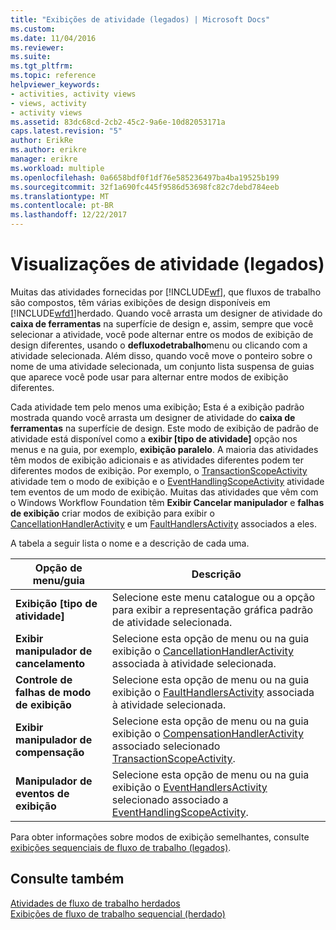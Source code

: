 ```yaml
---
title: "Exibições de atividade (legados) | Microsoft Docs"
ms.custom: 
ms.date: 11/04/2016
ms.reviewer: 
ms.suite: 
ms.tgt_pltfrm: 
ms.topic: reference
helpviewer_keywords:
- activities, activity views
- views, activity
- activity views
ms.assetid: 83dc68cd-2cb2-45c2-9a6e-10d82053171a
caps.latest.revision: "5"
author: ErikRe
ms.author: erikre
manager: erikre
ms.workload: multiple
ms.openlocfilehash: 0a6658bdf0f1df76e585236497ba4ba19525b199
ms.sourcegitcommit: 32f1a690fc445f9586d53698fc82c7debd784eeb
ms.translationtype: MT
ms.contentlocale: pt-BR
ms.lasthandoff: 12/22/2017
---
```

# <a name="activity-views-legacy"></a>Visualizações de atividade (legados)
Muitas das atividades fornecidas por [!INCLUDE[wf](../workflow-designer/includes/wf_md.md)], que fluxos de trabalho são compostos, têm várias exibições de design disponíveis em [!INCLUDE[wfd1](../workflow-designer/includes/wfd1_md.md)]herdado. Quando você arrasta um designer de atividade do **caixa de ferramentas** na superfície de design e, assim, sempre que você selecionar a atividade, você pode alternar entre os modos de exibição de design diferentes, usando o **defluxodetrabalho**menu ou clicando com a atividade selecionada. Além disso, quando você move o ponteiro sobre o nome de uma atividade selecionada, um conjunto lista suspensa de guias que aparece você pode usar para alternar entre modos de exibição diferentes.  
  
 Cada atividade tem pelo menos uma exibição; Esta é a exibição padrão mostrada quando você arrasta um designer de atividade do **caixa de ferramentas** na superfície de design. Este modo de exibição de padrão de atividade está disponível como a **exibir [tipo de atividade]** opção nos menus e na guia, por exemplo, **exibição paralelo**. A maioria das atividades têm modos de exibição adicionais e as atividades diferentes podem ter diferentes modos de exibição. Por exemplo, o [TransactionScopeActivity](http://go.microsoft.com/fwlink?LinkID=65093) atividade tem o modo de exibição e o [EventHandlingScopeActivity](http://go.microsoft.com/fwlink?LinkID=65030) atividade tem eventos de um modo de exibição. Muitas das atividades que vêm com o Windows Workflow Foundation têm **Exibir Cancelar manipulador** e **falhas de exibição** criar modos de exibição para exibir o [CancellationHandlerActivity](http://go.microsoft.com/fwlink?LinkID=65050) e um [FaultHandlersActivity](http://go.microsoft.com/fwlink?LinkID=65055) associados a eles.  
  
 A tabela a seguir lista o nome e a descrição de cada uma.  
  
|Opção de menu/guia|Descrição|  
|----------------------|-----------------|  
|**Exibição [tipo de atividade]**|Selecione este menu catalogue ou a opção para exibir a representação gráfica padrão de atividade selecionada.|  
|**Exibir manipulador de cancelamento**|Selecione esta opção de menu ou na guia exibição o [CancellationHandlerActivity](http://go.microsoft.com/fwlink?LinkID=65050) associada à atividade selecionada.|  
|**Controle de falhas de modo de exibição**|Selecione esta opção de menu ou na guia exibição o [FaultHandlersActivity](http://go.microsoft.com/fwlink?LinkID=65055) associada à atividade selecionada.|  
|**Exibir manipulador de compensação**|Selecione esta opção de menu ou na guia exibição o [CompensationHandlerActivity](http://go.microsoft.com/fwlink?LinkID=65053) associado selecionado [TransactionScopeActivity](http://go.microsoft.com/fwlink?LinkID=65093).|  
|**Manipulador de eventos de exibição**|Selecione esta opção de menu ou na guia exibição o [EventHandlersActivity](http://go.microsoft.com/fwlink?LinkID=65018) selecionado associado a [EventHandlingScopeActivity](http://go.microsoft.com/fwlink?LinkID=65030).|  
  
 Para obter informações sobre modos de exibição semelhantes, consulte [exibições sequenciais de fluxo de trabalho (legados)](../workflow-designer/sequential-workflow-views-legacy.md).  
  
## <a name="see-also"></a>Consulte também  
 [Atividades de fluxo de trabalho herdados](../workflow-designer/legacy-workflow-activities.md)   
 [Exibições de fluxo de trabalho sequencial (herdado)](../workflow-designer/sequential-workflow-views-legacy.md)